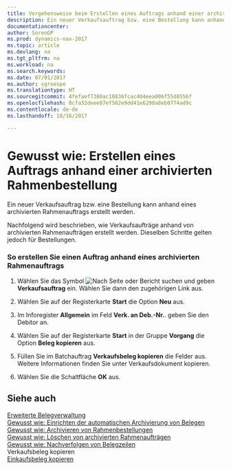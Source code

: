 ```yaml
---
title: Vorgehensweise beim Erstellen eines Auftrags anhand einer archivierten Rahmenbestellung
description: Ein neuer Verkaufsauftrag bzw. eine Bestellung kann anhand eines archivierten Rahmenauftrags erstellt werden.
documentationcenter: 
author: SorenGP
ms.prod: dynamics-nav-2017
ms.topic: article
ms.devlang: na
ms.tgt_pltfrm: na
ms.workload: na
ms.search.keywords: 
ms.date: 07/01/2017
ms.author: sgroespe
ms.translationtype: HT
ms.sourcegitcommit: 4fefaef7380ac10836fcac404eea006f55d8556f
ms.openlocfilehash: 0cfa32deee87ef502e9dd41e6290a8eb0774ad9c
ms.contentlocale: de-de
ms.lasthandoff: 10/16/2017

---
```

# <a name="how-to-create-an-order-from-an-archived-blanket-order"></a>Gewusst wie: Erstellen eines Auftrags anhand einer archivierten Rahmenbestellung
Ein neuer Verkaufsauftrag bzw. eine Bestellung kann anhand eines archivierten Rahmenauftrags erstellt werden.  
  
 Nachfolgend wird beschrieben, wie Verkaufsaufträge anhand von archivierten Rahmenaufträgen erstellt werden. Dieselben Schritte gelten jedoch für Bestellungen.  
  
### <a name="to-create-an-order-from-an-archived-blanket-order"></a>So erstellen Sie einen Auftrag anhand eines archivierten Rahmenauftrags  
  
1.  Wählen Sie das Symbol ![Nach Seite oder Bericht suchen](media/ui-search/search_small.png "Nach Seite oder Bericht suchen") und geben **Verkaufsauftrag** ein. Wählen Sie dann den zugehörigen Link aus.  
  
2.  Wählen Sie auf der Registerkarte **Start** die Option **Neu** aus.  
  
3.  Im Inforegister **Allgemein** im Feld **Verk. an Deb.-Nr.**. geben Sie den Debitor an.  
  
4.  Wählen Sie auf der Registerkarte **Start** in der Gruppe **Vorgang** die Option **Beleg kopieren** aus.  
  
5.  Füllen Sie im Batchauftrag **Verkaufsbeleg kopieren** die Felder aus. Weitere Informationen finden Sie unter Verkaufsdokument kopieren.  
  
6.  Wählen Sie die Schaltfläche **OK** aus.  
  
## <a name="see-also"></a>Siehe auch  
 [Erweiterte Belegverwaltung](enhanced-document-management.md)   
 [Gewusst wie: Einrichten der automatischen Archivierung von Belegen](how-to-set-up-automatic-archiving-of-documents.md)   
 [Gewusst wie: Archivieren von Rahmenbestellungen](how-to-archive-blanket-orders.md)   
 [Gewusst wie: Löschen von archivierten Rahmenaufträgen](how-to-delete-archived-blanket-orders.md)   
 [Gewusst wie: Nachverfolgen von Belegzeilen](how-to-track-document-lines.md)   
 Verkaufsbeleg kopieren   
 [Einkaufsbeleg kopieren](-$-b_492-copy-purchase-document-$.md)
